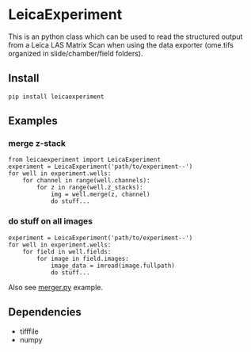 # LeicaExperiment #
This is an python class which can be used to read the structured output from a Leica LAS Matrix Scan when using the data exporter (ome.tifs organized in slide/chamber/field folders).

## Install ##
```
pip install leicaexperiment
```

## Examples ##
### merge z-stack ###
```
from leicaexperiment import LeicaExperiment
experiment = LeicaExperiment('path/to/experiment--')
for well in experiment.wells:
    for channel in range(well.channels):
        for z in range(well.z_stacks):
            img = well.merge(z, channel)
            do stuff...
```

### do stuff on all images ###
```
experiment = LeicaExperiment('path/to/experiment--')
for well in experiment.wells:
    for field in well.fields:
        for image in field.images:
            image_data = imread(image.fullpath)
            do stuff...
```
Also see [merger.py](/merger.py) example.


## Dependencies ##
- tifffile
- numpy
